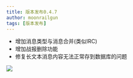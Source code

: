 ```yaml
---
title: 版本发布0.4.7
author: moonrailgun
tags: [版本发布]
---
```


- 增加消息类型与消息合并(类似IRC)
- 增加战报删除功能
- 修复长文本消息内容无法正常存到数据库的问题

![](/img/blog/20201107134410.png)
